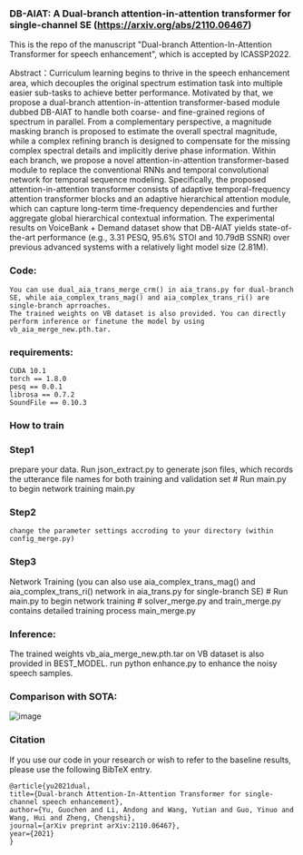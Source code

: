 ### DB-AIAT: A Dual-branch attention-in-attention transformer for single-channel SE (https://arxiv.org/abs/2110.06467)
This is the repo of the manuscript "Dual-branch Attention-In-Attention Transformer for speech enhancement", which is accepted by ICASSP2022.


Abstract：Curriculum learning begins to thrive in the speech enhancement area, which decouples the original spectrum estimation task into multiple easier sub-tasks to achieve better performance. Motivated by that, we propose a dual-branch attention-in-attention transformer-based module dubbed DB-AIAT to handle both coarse- and fine-grained regions of spectrum in parallel. From a complementary perspective, a magnitude masking branch is proposed to estimate the overall spectral magnitude, while a complex refining branch is designed to compensate for the missing complex spectral details and implicitly derive phase information. Within each branch, we propose a novel attention-in-attention transformer-based module to replace the conventional RNNs and temporal convolutional network for temporal sequence modeling. Specifically, the proposed attention-in-attention transformer consists of adaptive temporal-frequency attention transformer blocks and an adaptive hierarchical attention module, which can capture long-term time-frequency dependencies and further aggregate global hierarchical contextual information. The experimental results on VoiceBank + Demand dataset show that DB-AIAT yields state-of-the-art performance (e.g., 3.31 PESQ, 95.6% STOI and 10.79dB SSNR) over previous advanced systems with a relatively light model size (2.81M).

### Code:
	You can use dual_aia_trans_merge_crm() in aia_trans.py for dual-branch SE, while aia_complex_trans_mag() and aia_complex_trans_ri() are single-branch aprroaches.
	The trained weights on VB dataset is also provided. You can directly perform inference or finetune the model by using vb_aia_merge_new.pth.tar. 

### requirements:
	
	CUDA 10.1
	torch == 1.8.0
	pesq == 0.0.1
	librosa == 0.7.2
	SoundFile == 0.10.3

### How to train
### Step1
prepare your data. Run json_extract.py to generate json files, which records the utterance file names for both training and validation set
	# Run main.py to begin network training 
	main.py
	
### Step2
	change the parameter settings accroding to your directory (within config_merge.py)
	
### Step3
Network Training (you can also use aia_complex_trans_mag() and aia_complex_trans_ri() network in aia_trans.py for single-branch SE)
	# Run main.py to begin network training 
	# solver_merge.py and train_merge.py contains detailed training process
	main_merge.py


### Inference:
The trained weights vb_aia_merge_new.pth.tar on VB dataset is also provided in BEST_MODEL. 
	run python enhance.py to enhance the noisy speech samples.

### Comparison with SOTA:

![image](https://user-images.githubusercontent.com/51236251/138376964-86f1b0b5-9564-4ca4-a536-5b125e462809.png)



### Citation
If you use our code in your research or wish to refer to the baseline results, please use the following BibTeX entry.

    @article{yu2021dual,
  	title={Dual-branch Attention-In-Attention Transformer for single-channel speech enhancement},
  	author={Yu, Guochen and Li, Andong and Wang, Yutian and Guo, Yinuo and Wang, Hui and Zheng, Chengshi},
  	journal={arXiv preprint arXiv:2110.06467},
  	year={2021}
	}
